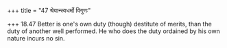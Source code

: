 +++
title = "47 श्रेयान्स्वधर्मो विगुणः"

+++
18.47 Better is one's own duty (though) destitute of merits, than the
duty of another well performed. He who does the duty ordained by his own
nature incurs no sin.
